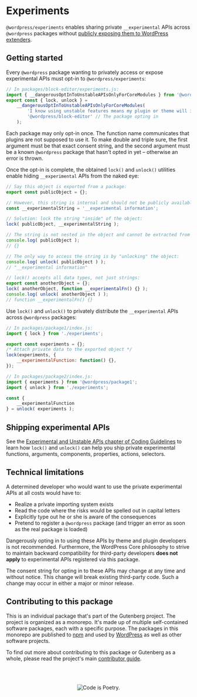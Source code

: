 # Experiments

`@wordpress/experiments`  enables sharing private `__experimental` APIs across `@wordpress` packages without
[publicly exposing them to WordPress extenders](https://make.wordpress.org/core/2022/08/10/proposal-stop-merging-experimental-apis-from-gutenberg-to-wordpress-core/#respond).

## Getting started

Every `@wordpress` package wanting to privately access or expose experimental APIs must opt-in to `@wordpress/experiments`:

```js
// In packages/block-editor/experiments.js:
import { __dangerousOptInToUnstableAPIsOnlyForCoreModules } from '@wordpress/experiments';
export const { lock, unlock } =
	__dangerousOptInToUnstableAPIsOnlyForCoreModules(
		'I know using unstable features means my plugin or theme will inevitably break on the next WordPress release.',
		'@wordpress/block-editor' // The package opting in
	);
```

Each package may only opt-in once. The function name communicates that plugins are not supposed to use it. To make double and triple sure, the first argument must be that exact consent string, and the second argument must be a known `@wordpress` package that hasn't opted in yet – otherwise an error is thrown.

Once the opt-in is complete, the obtained `lock()` and `unlock()` utilities enable hiding `__experimental` APIs from the naked eye:

```js
// Say this object is exported from a package:
export const publicObject = {};

// However, this string is internal and should not be publicly available:
const __experimentalString = '__experimental information';

// Solution: lock the string "inside" of the object:
lock( publicObject, __experimentalString );

// The string is not nested in the object and cannot be extracted from it:
console.log( publicObject );
// {}

// The only way to access the string is by "unlocking" the object:
console.log( unlock( publicObject ) );
// "__experimental information"

// lock() accepts all data types, not just strings:
export const anotherObject = {};
lock( anotherObject, function __experimentalFn() {} );
console.log( unlock( anotherObject ) );
// function __experimentalFn() {}
```

Use `lock()` and `unlock()` to privately distribute the `__experimental` APIs across `@wordpress` packages:

```js
// In packages/package1/index.js:
import { lock } from './experiments';

export const experiments = {};
/* Attach private data to the exported object */
lock(experiments, {
	__experimentalFunction: function() {},
});

// In packages/package2/index.js:
import { experiments } from '@wordpress/package1';
import { unlock } from './experiments';

const {
	__experimentalFunction
} = unlock( experiments );
```

## Shipping experimental APIs

See the [Experimental and Unstable APIs chapter of Coding Guidelines](/docs/contributors/code/coding-guidelines.md) to learn how `lock()` and `unlock()` can help
you ship private experimental functions, arguments, components, properties, actions, selectors.

## Technical limitations

A determined developer who would want to use the private experimental APIs at all costs would have to:

-   Realize a private importing system exists
-   Read the code where the risks would be spelled out in capital letters
-   Explicitly type out he or she is aware of the consequences
-   Pretend to register a `@wordpress` package (and trigger an error as soon as the real package is loaded)

Dangerously opting in to using these APIs by theme and plugin developers is not recommended. Furthermore, the WordPress Core philosophy to strive to maintain backward compatibility for third-party developers **does not apply** to experimental APIs registered via this package.

The consent string for opting in to these APIs may change at any time and without notice. This change will break existing third-party code. Such a change may occur in either a major or minor release.

## Contributing to this package

This is an individual package that's part of the Gutenberg project. The project is organized as a monorepo. It's made up of multiple self-contained software packages, each with a specific purpose. The packages in this monorepo are published to [npm](https://www.npmjs.com/) and used by [WordPress](https://make.wordpress.org/core/) as well as other software projects.

To find out more about contributing to this package or Gutenberg as a whole, please read the project's main [contributor guide](https://github.com/WordPress/gutenberg/tree/HEAD/CONTRIBUTING.md).

<br /><br /><p align="center"><img src="https://s.w.org/style/images/codeispoetry.png?1" alt="Code is Poetry." /></p>

